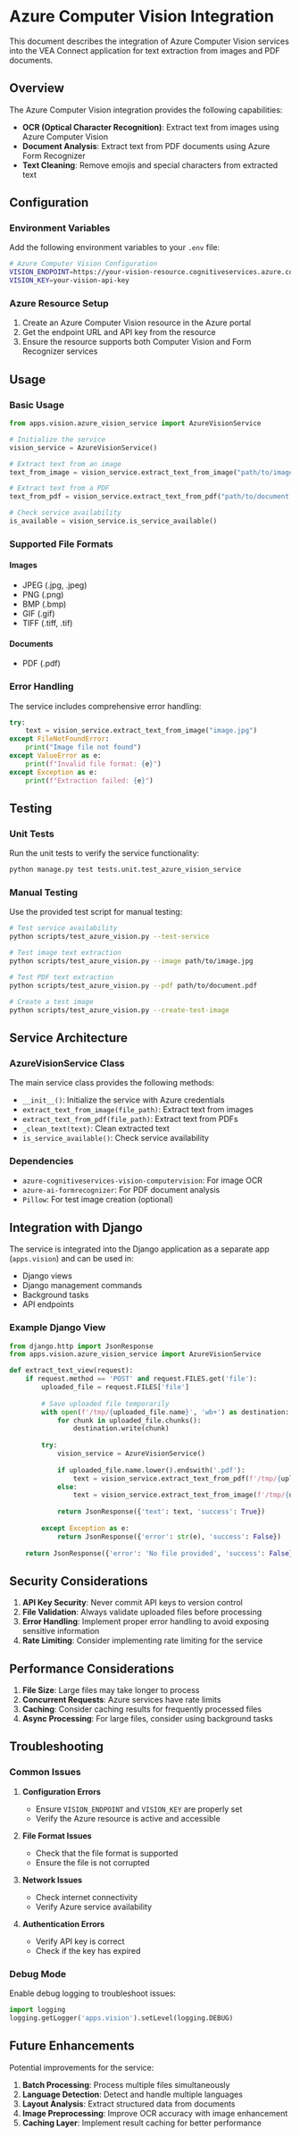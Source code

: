 # Azure Computer Vision Integration

This document describes the integration of Azure Computer Vision services into the VEA Connect application for text extraction from images and PDF documents.

## Overview

The Azure Computer Vision integration provides the following capabilities:

- **OCR (Optical Character Recognition)**: Extract text from images using Azure Computer Vision
- **Document Analysis**: Extract text from PDF documents using Azure Form Recognizer
- **Text Cleaning**: Remove emojis and special characters from extracted text

## Configuration

### Environment Variables

Add the following environment variables to your `.env` file:

```bash
# Azure Computer Vision Configuration
VISION_ENDPOINT=https://your-vision-resource.cognitiveservices.azure.com/
VISION_KEY=your-vision-api-key
```

### Azure Resource Setup

1. Create an Azure Computer Vision resource in the Azure portal
2. Get the endpoint URL and API key from the resource
3. Ensure the resource supports both Computer Vision and Form Recognizer services

## Usage

### Basic Usage

```python
from apps.vision.azure_vision_service import AzureVisionService

# Initialize the service
vision_service = AzureVisionService()

# Extract text from an image
text_from_image = vision_service.extract_text_from_image("path/to/image.jpg")

# Extract text from a PDF
text_from_pdf = vision_service.extract_text_from_pdf("path/to/document.pdf")

# Check service availability
is_available = vision_service.is_service_available()
```

### Supported File Formats

#### Images
- JPEG (.jpg, .jpeg)
- PNG (.png)
- BMP (.bmp)
- GIF (.gif)
- TIFF (.tiff, .tif)

#### Documents
- PDF (.pdf)

### Error Handling

The service includes comprehensive error handling:

```python
try:
    text = vision_service.extract_text_from_image("image.jpg")
except FileNotFoundError:
    print("Image file not found")
except ValueError as e:
    print(f"Invalid file format: {e}")
except Exception as e:
    print(f"Extraction failed: {e}")
```

## Testing

### Unit Tests

Run the unit tests to verify the service functionality:

```bash
python manage.py test tests.unit.test_azure_vision_service
```

### Manual Testing

Use the provided test script for manual testing:

```bash
# Test service availability
python scripts/test_azure_vision.py --test-service

# Test image text extraction
python scripts/test_azure_vision.py --image path/to/image.jpg

# Test PDF text extraction
python scripts/test_azure_vision.py --pdf path/to/document.pdf

# Create a test image
python scripts/test_azure_vision.py --create-test-image
```

## Service Architecture

### AzureVisionService Class

The main service class provides the following methods:

- `__init__()`: Initialize the service with Azure credentials
- `extract_text_from_image(file_path)`: Extract text from images
- `extract_text_from_pdf(file_path)`: Extract text from PDFs
- `_clean_text(text)`: Clean extracted text
- `is_service_available()`: Check service availability

### Dependencies

- `azure-cognitiveservices-vision-computervision`: For image OCR
- `azure-ai-formrecognizer`: For PDF document analysis
- `Pillow`: For test image creation (optional)

## Integration with Django

The service is integrated into the Django application as a separate app (`apps.vision`) and can be used in:

- Django views
- Django management commands
- Background tasks
- API endpoints

### Example Django View

```python
from django.http import JsonResponse
from apps.vision.azure_vision_service import AzureVisionService

def extract_text_view(request):
    if request.method == 'POST' and request.FILES.get('file'):
        uploaded_file = request.FILES['file']
        
        # Save uploaded file temporarily
        with open(f'/tmp/{uploaded_file.name}', 'wb+') as destination:
            for chunk in uploaded_file.chunks():
                destination.write(chunk)
        
        try:
            vision_service = AzureVisionService()
            
            if uploaded_file.name.lower().endswith('.pdf'):
                text = vision_service.extract_text_from_pdf(f'/tmp/{uploaded_file.name}')
            else:
                text = vision_service.extract_text_from_image(f'/tmp/{uploaded_file.name}')
            
            return JsonResponse({'text': text, 'success': True})
            
        except Exception as e:
            return JsonResponse({'error': str(e), 'success': False})
    
    return JsonResponse({'error': 'No file provided', 'success': False})
```

## Security Considerations

1. **API Key Security**: Never commit API keys to version control
2. **File Validation**: Always validate uploaded files before processing
3. **Error Handling**: Implement proper error handling to avoid exposing sensitive information
4. **Rate Limiting**: Consider implementing rate limiting for the service

## Performance Considerations

1. **File Size**: Large files may take longer to process
2. **Concurrent Requests**: Azure services have rate limits
3. **Caching**: Consider caching results for frequently processed files
4. **Async Processing**: For large files, consider using background tasks

## Troubleshooting

### Common Issues

1. **Configuration Errors**
   - Ensure `VISION_ENDPOINT` and `VISION_KEY` are properly set
   - Verify the Azure resource is active and accessible

2. **File Format Issues**
   - Check that the file format is supported
   - Ensure the file is not corrupted

3. **Network Issues**
   - Check internet connectivity
   - Verify Azure service availability

4. **Authentication Errors**
   - Verify API key is correct
   - Check if the key has expired

### Debug Mode

Enable debug logging to troubleshoot issues:

```python
import logging
logging.getLogger('apps.vision').setLevel(logging.DEBUG)
```

## Future Enhancements

Potential improvements for the service:

1. **Batch Processing**: Process multiple files simultaneously
2. **Language Detection**: Detect and handle multiple languages
3. **Layout Analysis**: Extract structured data from documents
4. **Image Preprocessing**: Improve OCR accuracy with image enhancement
5. **Caching Layer**: Implement result caching for better performance 